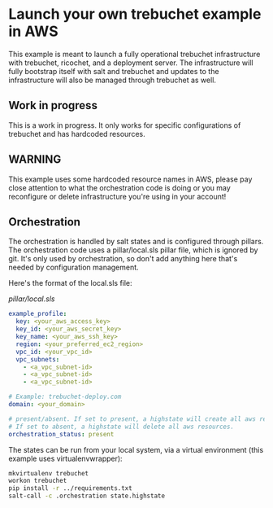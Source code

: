 # Launch your own trebuchet example in AWS

This example is meant to launch a fully operational trebuchet infrastructure
with trebuchet, ricochet, and a deployment server. The infrastructure will fully
bootstrap itself with salt and trebuchet and updates to the infrastructure will
also be managed through trebuchet as well.

## Work in progress

This is a work in progress. It only works for specific configurations of
trebuchet and has hardcoded resources.

## WARNING

This example uses some hardcoded resource names in AWS, please pay close
attention to what the orchestration code is doing or you may reconfigure or
delete infrastructure you're using in your account!

## Orchestration

The orchestration is handled by salt states and is configured through pillars.
The orchestration code uses a pillar/local.sls pillar file, which is ignored by
git. It's only used by orchestration, so don't add anything here that's needed
by configuration management.

Here's the format of the local.sls file:

_pillar/local.sls_
```yaml
example_profile:
  key: <your_aws_access_key>
  key_id: <your_aws_secret_key>
  key_name: <your_aws_ssh_key>
  region: <your_preferred_ec2_region>
  vpc_id: <your_vpc_id>
  vpc_subnets:
    - <a_vpc_subnet-id>
    - <a_vpc_subnet-id>
    - <a_vpc_subnet-id>

# Example: trebuchet-deploy.com
domain: <your_domain>

# present/absent. If set to present, a highstate will create all aws resources.
# If set to absent, a highstate will delete all aws resources.
orchestration_status: present
```

The states can be run from your local system, via a virtual environment (this
example uses virtualenvwrapper):

```bash
mkvirtualenv trebuchet
workon trebuchet
pip install -r ../requirements.txt
salt-call -c .orchestration state.highstate
```
